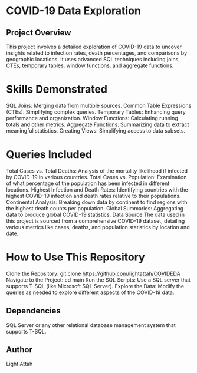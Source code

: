 # COVID-19 Data Exploration
## Project Overview
This project involves a detailed exploration of COVID-19 data to uncover insights related to infection rates, death percentages, and comparisons by geographic locations. It uses advanced SQL techniques including joins, CTEs, temporary tables, window functions, and aggregate functions.

# Skills Demonstrated
SQL Joins: Merging data from multiple sources.
Common Table Expressions (CTEs): Simplifying complex queries.
Temporary Tables: Enhancing query performance and organization.
Window Functions: Calculating running totals and other metrics.
Aggregate Functions: Summarizing data to extract meaningful statistics.
Creating Views: Simplifying access to data subsets.

# Queries Included
Total Cases vs. Total Deaths: Analysis of the mortality likelihood if infected by COVID-19 in various countries.
Total Cases vs. Population: Examination of what percentage of the population has been infected in different locations.
Highest Infection and Death Rates: Identifying countries with the highest COVID-19 infection and death rates relative to their populations.
Continental Analysis: Breaking down data by continent to find regions with the highest death counts per population.
Global Summaries: Aggregating data to produce global COVID-19 statistics.
Data Source
The data used in this project is sourced from a comprehensive COVID-19 dataset, detailing various metrics like cases, deaths, and population statistics by location and date.

# How to Use This Repository
Clone the Repository: git clone https://github.com/lightattah/COVIDEDA
Navigate to the Project: cd main
Run the SQL Scripts: Use a SQL server that supports T-SQL (like Microsoft SQL Server).
Explore the Data: Modify the queries as needed to explore different aspects of the COVID-19 data.
## Dependencies
SQL Server or any other relational database management system that supports T-SQL.
## Author
Light Attah

